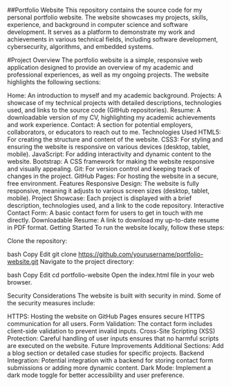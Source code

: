 ##Portfolio Website
This repository contains the source code for my personal portfolio website. The website showcases my projects, skills, experience, and background in computer science and software development. It serves as a platform to demonstrate my work and achievements in various technical fields, including software development, cybersecurity, algorithms, and embedded systems.

#Project Overview
The portfolio website is a simple, responsive web application designed to provide an overview of my academic and professional experiences, as well as my ongoing projects. The website highlights the following sections:

Home: An introduction to myself and my academic background.
Projects: A showcase of my technical projects with detailed descriptions, technologies used, and links to the source code (GitHub repositories).
Resume: A downloadable version of my CV, highlighting my academic achievements and work experience.
Contact: A section for potential employers, collaborators, or educators to reach out to me.
Technologies Used
HTML5: For creating the structure and content of the website.
CSS3: For styling and ensuring the website is responsive on various devices (desktop, tablet, mobile).
JavaScript: For adding interactivity and dynamic content to the website.
Bootstrap: A CSS framework for making the website responsive and visually appealing.
Git: For version control and keeping track of changes in the project.
GitHub Pages: For hosting the website in a secure, free environment.
Features
Responsive Design: The website is fully responsive, meaning it adjusts to various screen sizes (desktop, tablet, mobile).
Project Showcase: Each project is displayed with a brief description, technologies used, and a link to the code repository.
Interactive Contact Form: A basic contact form for users to get in touch with me directly.
Downloadable Resume: A link to download my up-to-date resume in PDF format.
Getting Started
To run the website locally, follow these steps:

Clone the repository:

bash
Copy
Edit
git clone https://github.com/yourusername/portfolio-website.git
Navigate to the project directory:

bash
Copy
Edit
cd portfolio-website
Open the index.html file in your web browser.

Security Considerations
The website is built with security in mind. Some of the security measures include:

HTTPS: Hosting the website on GitHub Pages ensures secure HTTPS communication for all users.
Form Validation: The contact form includes client-side validation to prevent invalid inputs.
Cross-Site Scripting (XSS) Protection: Careful handling of user inputs ensures that no harmful scripts are executed on the website.
Future Improvements
Additional Sections: Add a blog section or detailed case studies for specific projects.
Backend Integration: Potential integration with a backend for storing contact form submissions or adding more dynamic content.
Dark Mode: Implement a dark mode toggle for better accessibility and user preference.
